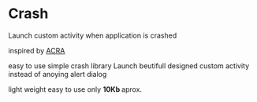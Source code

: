 # Crash
Launch custom activity when application is crashed

inspired by <a href="https://github.com/ACRA/acra"> ACRA</a>

easy to use simple crash library 
Launch beutifull designed custom activity instead of anoying alert dialog

light weight easy to use only <b>10Kb </b> aprox.
